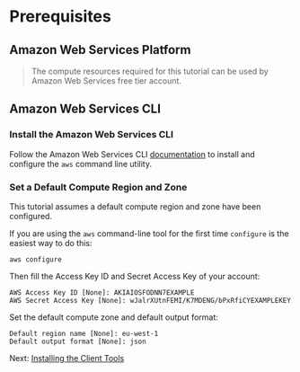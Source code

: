 # Prerequisites

## Amazon Web Services Platform

> The compute resources required for this tutorial can be used by Amazon Web Services free tier account.

## Amazon Web Services CLI

### Install the Amazon Web Services CLI

Follow the Amazon Web Services CLI [documentation](https://docs.aws.amazon.com/cli/latest/userguide/cli-chap-install.html) to install and configure the `aws` command line utility.


### Set a Default Compute Region and Zone

This tutorial assumes a default compute region and zone have been configured.

If you are using the `aws` command-line tool for the first time `configure` is the easiest way to do this:

```
aws configure
```

Then fill the Access Key ID and Secret Access Key of your account:

```
AWS Access Key ID [None]: AKIAIOSFODNN7EXAMPLE
AWS Secret Access Key [None]: wJalrXUtnFEMI/K7MDENG/bPxRfiCYEXAMPLEKEY
```

Set the default compute zone and default output format:

```
Default region name [None]: eu-west-1
Default output format [None]: json
```

Next: [Installing the Client Tools](02-client-tools.md)
